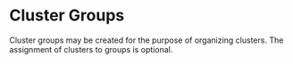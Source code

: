 # Cluster Groups

Cluster groups may be created for the purpose of organizing clusters. The assignment of clusters to groups is optional.
